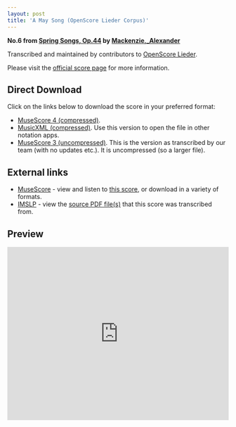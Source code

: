 ```yaml
---
layout: post
title: 'A May Song (OpenScore Lieder Corpus)'
---
```


__No.6 from [Spring Songs, Op.44](https://fourscoreandmore.org/openscore/lieder/Mackenzie,_Alexander/Spring_Songs,_Op.44/) by [Mackenzie,_Alexander](https://fourscoreandmore.org/openscore/lieder/Mackenzie,_Alexander)__

Transcribed and maintained by contributors to [OpenScore Lieder].

Please visit the [official score page] for more information.

[official score page]: https://musescore.com/openscore-lieder-corpus/scores/6508651
[OpenScore Lieder]: https://musescore.com/openscore-lieder-corpus

## Direct Download

Click on the links below to download the score in your preferred format:
- [MuseScore 4 (compressed)](https://github.com/openscore/lieder/blob/main/scores/Mackenzie,_Alexander/Spring_Songs,_Op.44/6_A_May_Song/lc6508651.mscz?raw=true).
- [MusicXML (compressed)](https://github.com/openscore/lieder/blob/main/scores/Mackenzie,_Alexander/Spring_Songs,_Op.44/6_A_May_Song/lc6508651.mxl?raw=true). Use this version to open the file in other notation apps.
- [MuseScore 3 (uncompressed)](https://github.com/openscore/lieder/blob/main/scores/Mackenzie,_Alexander/Spring_Songs,_Op.44/6_A_May_Song/lc6508651.mscx?raw=true). This is the version as transcribed by our team (with no updates etc.). It is uncompressed (so a larger file).

## External links

- [MuseScore] - view and listen to [this score][MuseScore], or download in a variety of formats.
- [IMSLP] - view the [source PDF file(s)][IMSLP] that this score was transcribed from.

[MuseScore]: https://musescore.com/score/6508651
[IMSLP]: https://imslp.org/wiki/Special:ReverseLookup/241305

## Preview

<iframe width="100%" height="394" src="https://musescore.com/openscore-lieder-corpus/scores/6508651/embed" frameborder="0" allowfullscreen allow="autoplay; fullscreen"></iframe>
